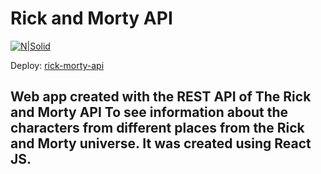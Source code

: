 # Rick and Morty API

[![N|Solid](https://miro.medium.com/max/1200/0*YL97wfsLRbZyCcyQ.jpg)](https://weather-api-public.netlify.app/) 

Deploy: [rick-morty-api](https://weather-api-public.netlify.app/) 

## Web app created with the REST API of The Rick and Morty API To see information about the characters from different places from the Rick and Morty universe. It was created using React JS.


